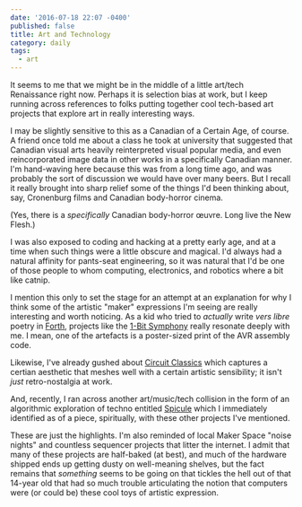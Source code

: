 ```yaml
---
date: '2016-07-18 22:07 -0400'
published: false
title: Art and Technology
category: daily
tags:
  - art
---
```


It seems to me that we might be in the middle of a little art/tech Renaissance right now. Perhaps it is selection bias at work, but I keep running across references to folks putting together cool tech-based art projects that explore art in really interesting ways.

I may be slightly sensitive to this as a Canadian of a Certain Age, of course. A friend once told me about a class he took at university that suggested that Canadian visual arts heavily reinterpreted visual popular media, and even reincorporated image data in other works in a specifically Canadian manner. I'm hand-waving here because this was from a long time ago, and was probably the sort of discussion we would have over many beers. But I recall it really brought into sharp relief some of the things I'd been thinking about, say, Cronenburg films and Canadian body-horror cinema.

<a name="more"></a>

(Yes, there is a _specifically_ Canadian body-horror œuvre. Long live the New Flesh.)

I was also exposed to coding and hacking at a pretty early age, and at a time when such things were a little obscure and magical. I'd always had a natural affinity for pants-seat engineering, so it was natural that I'd be one of those people to whom computing, electronics, and robotics where a bit like catnip.

I mention this only to set the stage for an attempt at an explanation for why I think some of the artistic "maker" expressions I'm seeing are really interesting and worth noticing. As a kid who tried to _actually_ write _vers libre_ poetry in [Forth](https://www.forth.com/forth/), projects like the [1-Bit Symphony](http://1bitsymphony.com/) really resonate deeply with me. I mean, one of the artefacts is a poster-sized print of the AVR assembly code.

Likewise, I've already gushed about [Circuit Classics](https://www.crowdsupply.com/star-simpson/circuit-classics) which captures a certian aesthetic that meshes well with a certain artistic sensibility; it isn't _just_ retro-nostalgia at work.

And, recently, I ran across another art/music/tech collision in the form of an algorithmic exploration of techno entitled [Spicule](http://www.pledgemusic.com/projects/spicule) which I immediately identified as of a piece, spiritually, with these other projects I've mentioned.

These are just the highlights. I'm also reminded of local Maker Space "noise nights" and countless sequencer projects that litter the internet. I admit that many of these projects are half-baked (at best), and much of the hardware shipped ends up getting dusty on well-meaning shelves, but the fact remains that _something_ seems to be going on that tickles the hell out of that 14-year old that had so much trouble articulating the notion that computers were (or could be) these cool toys of artistic expression.